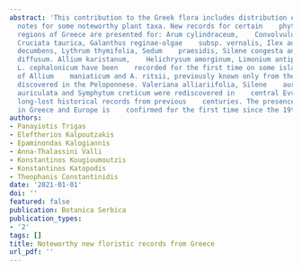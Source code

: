 ```yaml
---
abstract: 'This contribution to the Greek flora includes distribution extensions and    taxonomic
  notes for some noteworthy plant taxa. New records for certain    phytogeographical
  regions of Greece are presented for: Arum cylindraceum,    Convolvulus pentapetaloides.
  Cruciata taurica, Galanthus reginae-olgae    subsp. vernalis, Ilex aquifolium, Linum
  decumbens, Lythrum thymifolia, Sedum    praesidis, Silene congesta and Trifolium
  diffusum. Allium karistanum,    Helichrysum amorginum, Limonium antipaxorum and
  L. cephalonicum have been    recorded for the first time on some islands. New populations
  of Allium    maniaticum and A. ritsii, previously known only from their loci classici,    were
  discovered in the Peloponnese. Valeriana alliariifolia, Silene    auriculata subsp.
  auriculata and Symphytum creticum were rediscovered in    central Evvia, confirming
  long-lost historical records from previous    centuries. The presence of V. alliariifolia
  in Greece and Europe is    confirmed for the first time since the 19th century.'
authors:
- Panayiotis Trigas
- Eleftherios Kalpoutzakis
- Epaminondas Kalogiannis
- Anna-Thalassini Valli
- Konstantinos Kougioumoutzis
- Konstantinos Katopodis
- Theophanis Constantinidis
date: '2021-01-01'
doi: ''
featured: false
publication: Botanica Serbica
publication_types:
- '2'
tags: []
title: Noteworthy new floristic records from Greece
url_pdf: ''
---
```

